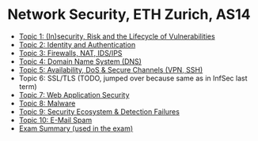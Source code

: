 Network Security, ETH Zurich, AS14
========

- [Topic 1: (In)security, Risk and the Lifecycle of Vulnerabilities](topic1.md)
- [Topic 2: Identity and Authentication](topic2.md)
- [Topic 3: Firewalls, NAT, IDS/IPS](topic3.md)
- [Topic 4: Domain Name System (DNS)](topic4.md)
- [Topic 5: Availability, DoS & Secure Channels (VPN, SSH)](topic5.md)
- Topic 6: SSL/TLS (TODO, jumped over because same as in InfSec last term)
- [Topic 7: Web Application Security](topic7.md)
- [Topic 8: Malware](topic8.md)
- [Topic 9: Security Ecosystem & Detection Failures](topic9.md)
- [Topic 10: E-Mail Spam](topic10.md)
- [Exam Summary (used in the exam)](https://github.com/groggi/eth-netsec/blob/gh-pages/exam%20summary/exam_summary.pdf)